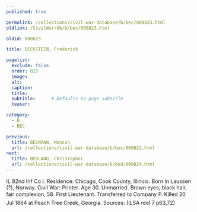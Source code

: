 ```yaml
---
published: true

permalink: /collections/civil-war-database/b/bec/000823.html
oldlink: /CivilWar/db/b/bec/000823.html

oldid: 000823

title: BECKSTEIN, Frederick

pagelist:
  exclude: false
  order: 823
  image: 
  alt:
  caption:
  title:
  subtitle:      # Defaults to page subtitle
  teaser:

category: 
  - B 
  - BEC

previous:
  title: BECKMAN, Monson
  url: /collections/civil-war-database/b/bec/000822.html  
next:
  title: BEDLAND, Christopher
  url: /collections/civil-war-database/b/bed/000824.html   
---
```

IL 82nd Inf Co I. Residence: Chicago, Cook County, Illinois. Born in Laussen (?), Norway. Civil War: Printer. Age 30. Unmarried. Brown eyes, black hair, fair complexion, 5&#146;8&#148;. First Lieutenant. Transferred to Company F. Killed 20 Jul 1864 at Peach Tree Creek, Georgia. Sources: (ILSA reel 7 p63,72)